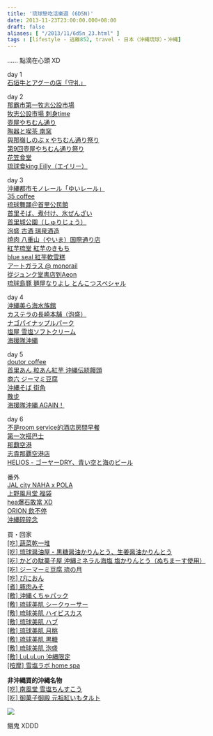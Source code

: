 ```yaml
---
title: '琉球戀吃活樂遊 (6D5N)'
date: 2013-11-23T23:00:00.000+08:00
draft: false
aliases: [ "/2013/11/6d5n_23.html" ]
tags : [lifestyle - 逃離852, travel - 日本（沖縄琉球）・沖縄]
---
```


...... 點滴在心頭 XD  
  
day 1  
[石垣牛とアグーの店「守礼」](https://hidie.net/okinawa1a/)  
  
day 2  
[那霸市第一牧志公設市場](https://hidie.net/okinawa2a/)  
[牧志公設市場 刺身time](https://hidie.net/okinawa2b/)  
[壺屋やちむん通り](https://hidie.net/okinawa2c/)  
[陶器と喫茶 南窯](https://hidie.net/okinawa2d/)  
[與那嶺しのぶ x やちむん通り祭り](https://hidie.net/okinawa2e/)  
[第9回壺屋やちむん通り祭り](https://hidie.net/okinawa2f/)  
[花笠食堂](https://hidie.net/okinawa2g/)  
[琉球食king Eilly（エイリー）](https://hidie.net/okinawa2h/)  
  
day 3  
[沖縄都市モノレール「ゆいレール」](https://hidie.net/okinawa3a/)  
[35 coffee](https://hidie.net/okinawa3b/)  
[琉球舞踊＠首里公民館](https://hidie.net/okinawa3c/)  
[首里そば、煮付け、氷ぜんざい](https://hidie.net/okinawa3d/)  
[首里城公園（しゅりじょう）](https://hidie.net/okinawa3e/)  
[泡盛 古酒 瑞泉酒造](https://hidie.net/okinawa3f/)  
[焼肉 八重山（やいま）国際通り店](https://hidie.net/okinawa3g/)  
[紅芋琉堂 紅芋のきもち](https://hidie.net/okinawa3h/)  
[blue seal 紅芋軟雪糕](https://hidie.net/okinawa3i/)  
[アートガラス @ monorail](https://hidie.net/okinawa3j/)  
[從ジュンク堂書店到Aeon](https://hidie.net/okinawa3k/)  
[琉球島豚 麺屋なりよし とんこつスペシャル](https://hidie.net/okinawa3l/)  
  
day 4  
[沖縄美ら海水族館](https://hidie.net/okinawa4a/)  
[カステラの長崎本舗（泡盛）](https://hidie.net/okinawa4b/)  
[ナゴパイナップルパーク](https://hidie.net/okinawa4c/)  
[塩屋 雪塩ソフトクリーム](https://hidie.net/okinawa4d/)  
[海援隊沖縄](https://hidie.net/okinawa4e/)  
  
day 5  
[doutor coffee](https://hidie.net/okinawa5a/)  
[首里あん 粒あん紅芋 沖縄伝統饅頭](https://hidie.net/okinawa5b/)  
[商六 ジーマミ豆腐](https://hidie.net/okinawa5c/)  
[沖縄そば 街角](https://hidie.net/okinawa5d/)  
[散步](https://hidie.net/okinawa5e/)  
[海援隊沖縄 AGAIN！](https://hidie.net/okinawa5f/)  
  
day 6  
[不是room service的酒店房間早餐](https://hidie.net/okinawa6a/)  
[第一次搭巴士](https://hidie.net/okinawa6b/)  
[那覇空港](https://hidie.net/okinawa6c/)  
[志貴那覇空港店](https://hidie.net/okinawa6d/)  
[HELIOS - ゴーヤーDRY、青い空と海のビール](https://hidie.net/okinawa6e/)  
  
番外  
[JAL city NAHA x POLA](https://hidie.net/okinawa1b/)  
[上野風月堂 福袋](https://hidie.net/okinawabag/)  
[hea爆石敢當 XD](https://hidie.net/okinawahea/)  
[ORION 飲不停](https://hidie.net/okinawaorion/)  
[沖縄碎碎念](https://hidie.net/okinawabook/)  
  
買・回家  
[\[吃\] 蔬菜乾一堆](https://hidie.net/okinawadriedveg/)  
[\[吃\] 琉球醤油屋 - 黒糖醤油かりんとう、生姜醤油かりんとう](https://hidie.net/ryukyushoyuya/)  
[\[吃\] かどの駄菓子屋 沖縄ミネラル海塩 塩かりんとう（ぬちまーす使用）](https://hidie.net/fujibambi/)  
[\[吃\] ジーマーミ豆腐 琉の月](https://hidie.net/okinawaptofu1/)  
[\[吃\] ぴにおん](https://hidie.net/okinawapork/)  
[\[煮\] 豚肉みそ](https://hidie.net/okinawapigmiso/)  
[\[敷\] 沖縄くちゃパック](https://hidie.net/okinawaclay/)  
[\[敷\] 琉球美肌 シークヮーサー](https://hidie.net/okimaskfruit/)  
[\[敷\] 琉球美肌 ハイビスカス](https://hidie.net/okimaskhana/)  
[\[敷\] 琉球美肌 ハブ](https://hidie.net/okimasksnake/)  
[\[敷\] 琉球美肌 月桃](https://hidie.net/okimaskmomo/)  
[\[敷\] 琉球美肌 黒糖](https://hidie.net/okimaskcane/)  
[\[敷\] 琉球美肌 泡盛](https://hidie.net/okimaskawamori/)  
[\[敷\] LuLuLun 沖縄限定](https://hidie.net/lululunokinawa/)  
[\[按摩\] 雪塩ラボ home spa](https://hidie.net/snowsalt/)

  
  
**非沖縄買的沖縄名物**  
[\[吃\] 南風堂 雪塩ちんすこう](https://hidie.net/nanpudo/)  
[\[吃\] 御菓子御殿 元祖紅いもタルト](https://hidie.net/okinawapie/)  
  

![](/images/okinawa6d5n.jpg)

餓鬼 XDDD
